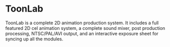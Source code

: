 # ToonLab
ToonLab is a complete 2D animation production system. It includes a full featured 2D cel animation system, a complete sound mixer, post production processing, NTSC/PAL/AVI output, and an interactive exposure sheet for syncing up all the modules.
